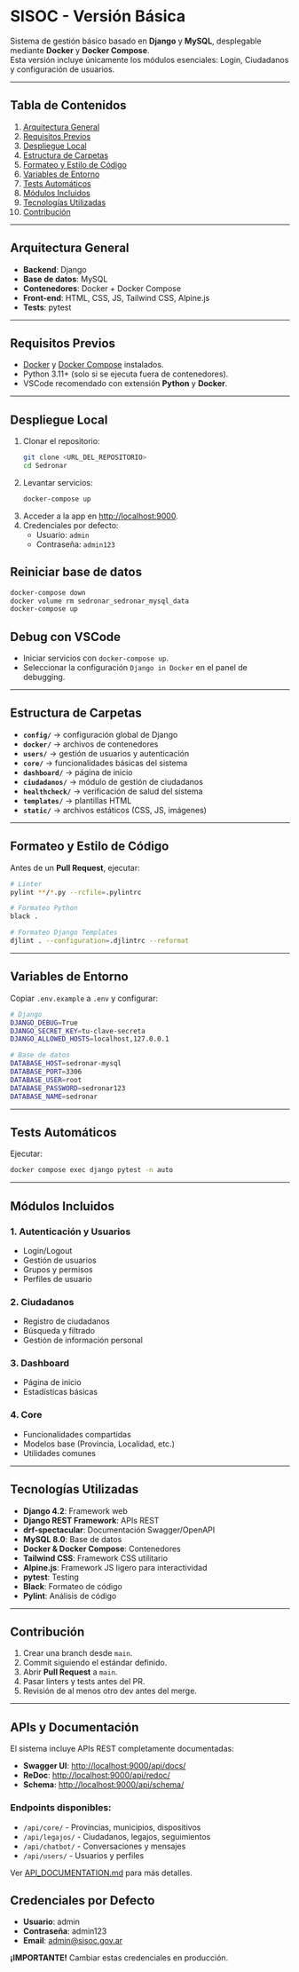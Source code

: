 # SISOC - Versión Básica

Sistema de gestión básico basado en **Django** y **MySQL**, desplegable mediante **Docker** y **Docker Compose**.  
Esta versión incluye únicamente los módulos esenciales: Login, Ciudadanos y configuración de usuarios.

---

## Tabla de Contenidos

1. [Arquitectura General](#arquitectura-general)  
2. [Requisitos Previos](#requisitos-previos)  
3. [Despliegue Local](#despliegue-local)  
4. [Estructura de Carpetas](#estructura-de-carpetas)  
5. [Formateo y Estilo de Código](#formateo-y-estilo-de-código)  
6. [Variables de Entorno](#variables-de-entorno)  
7. [Tests Automáticos](#tests-automáticos)  
8. [Módulos Incluidos](#módulos-incluidos)  
9. [Tecnologías Utilizadas](#tecnologías-utilizadas)  
10. [Contribución](#contribución)

---

## Arquitectura General

- **Backend**: Django  
- **Base de datos**: MySQL  
- **Contenedores**: Docker + Docker Compose  
- **Front-end**: HTML, CSS, JS, Tailwind CSS, Alpine.js  
- **Tests**: pytest  

---

## Requisitos Previos

- [Docker](https://www.docker.com/) y [Docker Compose](https://docs.docker.com/compose/) instalados.  
- Python 3.11+ (solo si se ejecuta fuera de contenedores).  
- VSCode recomendado con extensión **Python** y **Docker**.  

---

## Despliegue Local

1. Clonar el repositorio:
   ```bash
   git clone <URL_DEL_REPOSITORIO>
   cd Sedronar
   ```
2. Levantar servicios:
   ```bash
   docker-compose up
   ```
3. Acceder a la app en [http://localhost:9000](http://localhost:9000).
4. Credenciales por defecto:
   - Usuario: `admin`
   - Contraseña: `admin123`

## Reiniciar base de datos
```bash
docker-compose down
docker volume rm sedronar_sedronar_mysql_data
docker-compose up
```

## Debug con VSCode
- Iniciar servicios con `docker-compose up`.  
- Seleccionar la configuración `Django in Docker` en el panel de debugging.  

---

## Estructura de Carpetas

- **`config/`** → configuración global de Django  
- **`docker/`** → archivos de contenedores  
- **`users/`** → gestión de usuarios y autenticación  
- **`core/`** → funcionalidades básicas del sistema  
- **`dashboard/`** → página de inicio  
- **`ciudadanos/`** → módulo de gestión de ciudadanos  
- **`healthcheck/`** → verificación de salud del sistema  
- **`templates/`** → plantillas HTML  
- **`static/`** → archivos estáticos (CSS, JS, imágenes)  

---

## Formateo y Estilo de Código

Antes de un **Pull Request**, ejecutar:

```bash
# Linter
pylint **/*.py --rcfile=.pylintrc

# Formateo Python
black .

# Formateo Django Templates
djlint . --configuration=.djlintrc --reformat
```

---

## Variables de Entorno

Copiar `.env.example` a `.env` y configurar:

```bash
# Django
DJANGO_DEBUG=True
DJANGO_SECRET_KEY=tu-clave-secreta
DJANGO_ALLOWED_HOSTS=localhost,127.0.0.1

# Base de datos
DATABASE_HOST=sedronar-mysql
DATABASE_PORT=3306
DATABASE_USER=root
DATABASE_PASSWORD=sedronar123
DATABASE_NAME=sedronar
```

---

## Tests Automáticos

Ejecutar:
```bash
docker compose exec django pytest -n auto
```

---

## Módulos Incluidos

### 1. **Autenticación y Usuarios**
- Login/Logout
- Gestión de usuarios
- Grupos y permisos
- Perfiles de usuario

### 2. **Ciudadanos**
- Registro de ciudadanos
- Búsqueda y filtrado
- Gestión de información personal

### 3. **Dashboard**
- Página de inicio
- Estadísticas básicas

### 4. **Core**
- Funcionalidades compartidas
- Modelos base (Provincia, Localidad, etc.)
- Utilidades comunes

---

## Tecnologías Utilizadas

- **Django 4.2**: Framework web
- **Django REST Framework**: APIs REST
- **drf-spectacular**: Documentación Swagger/OpenAPI
- **MySQL 8.0**: Base de datos
- **Docker & Docker Compose**: Contenedores
- **Tailwind CSS**: Framework CSS utilitario
- **Alpine.js**: Framework JS ligero para interactividad
- **pytest**: Testing
- **Black**: Formateo de código
- **Pylint**: Análisis de código

---

## Contribución

1. Crear una branch desde `main`.  
2. Commit siguiendo el estándar definido.  
3. Abrir **Pull Request** a `main`.  
4. Pasar linters y tests antes del PR.  
5. Revisión de al menos otro dev antes del merge.  

---

## APIs y Documentación

El sistema incluye APIs REST completamente documentadas:

- **Swagger UI**: [http://localhost:9000/api/docs/](http://localhost:9000/api/docs/)
- **ReDoc**: [http://localhost:9000/api/redoc/](http://localhost:9000/api/redoc/)
- **Schema**: [http://localhost:9000/api/schema/](http://localhost:9000/api/schema/)

### Endpoints disponibles:
- `/api/core/` - Provincias, municipios, dispositivos
- `/api/legajos/` - Ciudadanos, legajos, seguimientos
- `/api/chatbot/` - Conversaciones y mensajes
- `/api/users/` - Usuarios y perfiles

Ver [API_DOCUMENTATION.md](API_DOCUMENTATION.md) para más detalles.

## Credenciales por Defecto

- **Usuario**: admin
- **Contraseña**: admin123
- **Email**: admin@sisoc.gov.ar

**¡IMPORTANTE!** Cambiar estas credenciales en producción.